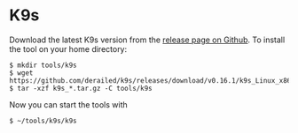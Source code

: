 # K9s

Download the latest K9s version from the [release page on Github](https://github.com/derailed/k9s/releases). To install the tool on your home directory:

	$ mkdir tools/k9s
	$ wget https://github.com/derailed/k9s/releases/download/v0.16.1/k9s_Linux_x86_64.tar.gz
	$ tar -xzf k9s_*.tar.gz -C tools/k9s

Now you can start the tools with

	$ ~/tools/k9s/k9s

	
